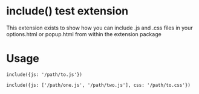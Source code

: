 # include() test extension
This extension exists to show how you can include .js and .css files in your options.html or popup.html from within the extension package

# Usage
`include({js: '/path/to.js'})`

`include({js: ['/path/one.js', '/path/two.js'], css: '/path/to.css'})`
